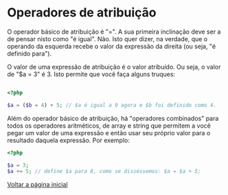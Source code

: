  # Operadores de atribuição
 
 O operador básico de atribuição é "=". A sua primeira inclinação deve ser a de pensar nisto como "é igual". Não. Isto quer dizer, na verdade, que o operando da esquerda recebe o valor da expressão da direita (ou seja, "é definido para").

O valor de uma expressão de atribuição é o valor atribuído. Ou seja, o valor de "$a = 3" é 3. Isto permite que você faça alguns truques:

```php

<?php

$a = ($b = 4) + 5; // $a é igual a 9 agora e $b foi definido como 4.
```

Além do operador básico de atribuição, há "operadores combinados" para todos os operadores aritméticos, de array e string que permitem a você pegar um valor de uma expressão e então usar seu próprio valor para o resultado daquela expressão. Por exemplo:

```php
<?php

$a = 3;
$a += 5; // define $a para 8, como se disséssemos: $a = $a + 5;
```

[Voltar a página inicial](../README.md)